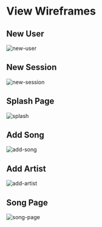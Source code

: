 # View Wireframes

## New User
![new-user]

## New Session
![new-session]

## Splash Page
![splash]

## Add Song
![add-song]

## Add Artist
![add-artist]

## Song Page
![song-page]

[new-user]: ./wireframes/sign_up.png
[new-session]: ./wireframes/sign_in.png
[splash]: ./wireframes/splash_page.png
[add-song]: ./wireframes/add_song.png
[add-artist]: ./wireframes/add_artist.png
[song-page]: ./wireframes/song_page.png
